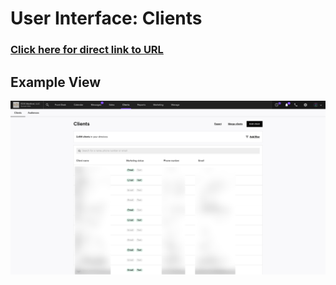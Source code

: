 # User Interface: Clients

### [Click here for direct link to URL](https://dashboard.boulevard.io/clients)

## Example View
![Clients](./image1.png)
